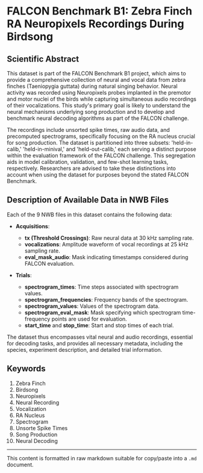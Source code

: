 # FALCON Benchmark B1: Zebra Finch RA Neuropixels Recordings During Birdsong

## Scientific Abstract

This dataset is part of the FALCON Benchmark B1 project, which aims to provide a comprehensive collection of neural and vocal data from zebra finches (Taeniopygia guttata) during natural singing behavior. Neural activity was recorded using Neuropixels probes implanted in the premotor and motor nuclei of the birds while capturing simultaneous audio recordings of their vocalizations. This study's primary goal is likely to understand the neural mechanisms underlying song production and to develop and benchmark neural decoding algorithms as part of the FALCON challenge.

The recordings include unsorted spike times, raw audio data, and precomputed spectrograms, specifically focusing on the RA nucleus crucial for song production. The dataset is partitioned into three subsets: 'held-in-calib,' 'held-in-minival,' and 'held-out-calib,' each serving a distinct purpose within the evaluation framework of the FALCON challenge. This segregation aids in model calibration, validation, and few-shot learning tasks, respectively. Researchers are advised to take these distinctions into account when using the dataset for purposes beyond the stated FALCON Benchmark.

## Description of Available Data in NWB Files

Each of the 9 NWB files in this dataset contains the following data:
- **Acquisitions**:
  - **tx (Threshold Crossings)**: Raw neural data at 30 kHz sampling rate.
  - **vocalizations**: Amplitude waveform of vocal recordings at 25 kHz sampling rate.
  - **eval_mask_audio**: Mask indicating timestamps considered during FALCON evaluation.

- **Trials**:
  - **spectrogram_times**: Time steps associated with spectrogram values.
  - **spectrogram_frequencies**: Frequency bands of the spectrogram.
  - **spectrogram_values**: Values of the spectrogram data.
  - **spectrogram_eval_mask**: Mask specifying which spectrogram time-frequency points are used for evaluation.
  - **start_time** and **stop_time**: Start and stop times of each trial.

The dataset thus encompasses vital neural and audio recordings, essential for decoding tasks, and provides all necessary metadata, including the species, experiment description, and detailed trial information.

## Keywords

1. Zebra Finch
2. Birdsong
3. Neuropixels
4. Neural Recording
5. Vocalization
6. RA Nucleus
7. Spectrogram
8. Unsorte Spike Times
9. Song Production
10. Neural Decoding

---

This content is formatted in raw markdown suitable for copy/paste into a `.md` document.